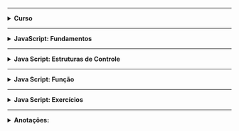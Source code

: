 <hr />

<details>
    <summary><strong>Curso</strong></summary>
    <br />
    <p align="justify">
        <strong>Nome:</strong> Desenvolvimento Web Moderno com JavaScript! COMPLETO 2020 + Projetos!
        <br /><br />
        <strong>Descrição:</strong> Domine Web, 14 Cursos + Projetos, Javascript, Angular, React, Vue, Node, HTML, CSS, jQuery, Bootstrap, Webpack, Gulp e MySQL. 
        <br /><br />
        <strong>Plataforma:</strong> Udemy.
    </p>
</details>

<hr />

<details>
    <summary><strong>JavaScript: Fundamentos</strong></summary>
    <br />
    <ul>
        <li><a href="https://github.com/lucasrmagalhaes/web_moderno-js/blob/master/fundamentos/organizacao.js">Organização Básica de um Código JS</a></li>
        <li><a href="https://github.com/lucasrmagalhaes/web_moderno-js/blob/master/fundamentos/comentario.js">Comentários de Código</a></li>
        <li><a href="https://github.com/lucasrmagalhaes/web_moderno-js/blob/master/fundamentos/variaveisEConstantes.js">O Básico de Var, Let e Const</a></li>
        <li><a href="https://github.com/lucasrmagalhaes/web_moderno-js/blob/master/fundamentos/tipagemFraca.js">Tipagem Fraca</a></li>
        <li><a href="https://github.com/lucasrmagalhaes/web_moderno-js/blob/master/fundamentos/numeros.js">Tipos em JavaScript: Number</a></li>
        <li><a href="https://github.com/lucasrmagalhaes/web_moderno-js/blob/master/fundamentos/numerosAlgunsCuidados.js">Number: Alguns Cuidados</a></li>
        <li><a href="https://github.com/lucasrmagalhaes/web_moderno-js/blob/master/fundamentos/math.js">Usando Math</a></li>
        <li><a href="https://github.com/lucasrmagalhaes/web_moderno-js/blob/master/fundamentos/strings.js">Tipos em JavaScript: String</a></li>
        <li><a href="https://github.com/lucasrmagalhaes/web_moderno-js/blob/master/fundamentos/templateString.js">Usando Template Strings</a></li>
        <li><a href="https://github.com/lucasrmagalhaes/web_moderno-js/blob/master/fundamentos/booleanos.js">Tipos em JavaScript: Boolean</a></li>
        <li><a href="https://github.com/lucasrmagalhaes/web_moderno-js/blob/master/fundamentos/array.js">Tipos em JavaScript: Array</a></li>
        <li><a href="https://github.com/lucasrmagalhaes/web_moderno-js/blob/master/fundamentos/objeto.js">Tipos em JavaScript: Object</a></li>
        <li><a href="https://github.com/lucasrmagalhaes/web_moderno-js/blob/master/fundamentos/nullUndefined.js">Entendendo o Null & Undefined</a></li>
        <li><a href="https://github.com/lucasrmagalhaes/web_moderno-js/blob/master/fundamentos/funcaoEmQuaseTudo.js">Quase Tudo é Função!!!</a></li>
        <li><a href="https://github.com/lucasrmagalhaes/web_moderno-js/blob/master/fundamentos/funcao1.js">Exemplos Básicos de Funções #1</a></li>
        <li><a href="https://github.com/lucasrmagalhaes/web_moderno-js/blob/master/fundamentos/funcao2.js">Exemplos Básicos de Funções #2</a></li>
        <li><a href="https://github.com/lucasrmagalhaes/web_moderno-js/blob/master/fundamentos/usandoVar1.js">Declaração de Variáveis com Var #1</a></li>
        <li><a href="https://github.com/lucasrmagalhaes/web_moderno-js/blob/master/fundamentos/usandoVar2.js">Declaração de Variáveis com Var #2</a></li>
        <li><a href="https://github.com/lucasrmagalhaes/web_moderno-js/blob/master/fundamentos/usandoLet1.js">Declaração de Variáveis com Let</a></li>
        <li><a href="https://github.com/lucasrmagalhaes/web_moderno-js/blob/master/fundamentos/usandoVarEmLoop1.js">Usando Var em Loop #1</a></li>
        <li><a href="https://github.com/lucasrmagalhaes/web_moderno-js/blob/master/fundamentos/usandoLetEmLoop1.js">Usando Let em Loop #1</a></li>
        <li><a href="https://github.com/lucasrmagalhaes/web_moderno-js/blob/master/fundamentos/usandoVarEmLoop2.js">Usando Var em Loop #2</a></li>
        <li><a href="https://github.com/lucasrmagalhaes/web_moderno-js/blob/master/fundamentos/usandoLetEmLoop2.js">Usando Let em Loop #2</a></li>
        <li><a href="https://github.com/lucasrmagalhaes/web_moderno-js/blob/master/fundamentos/hoisting.js">Entendendo o Hoisting</a></li>
        <li><a href="https://github.com/lucasrmagalhaes/web_moderno-js/blob/master/fundamentos/objeto2.js">Função Vs Objeto</a></li>
        <li><a href="https://github.com/lucasrmagalhaes/web_moderno-js/blob/master/fundamentos/parNomeValor.js">Par Nome/Valor</a></li>
        <li><a href="https://github.com/lucasrmagalhaes/web_moderno-js/blob/master/fundamentos/notacaoPonto.js">Notação Ponto</a></li>
        <li><a href="https://github.com/lucasrmagalhaes/web_moderno-js/blob/master/fundamentos/atribuicao.js">Operadores: Atribuição</a></li>
        <li><a href="https://github.com/lucasrmagalhaes/web_moderno-js/blob/master/fundamentos/destructuring1.js">Operadores: Destructuring #1</a></li>
        <li><a href="https://github.com/lucasrmagalhaes/web_moderno-js/blob/master/fundamentos/destructuring2.js">Operadores: Destructuring #2</a></li>
        <li><a href="https://github.com/lucasrmagalhaes/web_moderno-js/blob/master/fundamentos/destructuring3.js">Operadores: Destructuring #3</a></li>
        <li><a href="https://github.com/lucasrmagalhaes/web_moderno-js/blob/master/fundamentos/destructuring4.js">Operadores: Destructuring #4</a></li>
        <li><a href="https://github.com/lucasrmagalhaes/web_moderno-js/blob/master/fundamentos/aritmeticos.js">Operadores: Aritméticos</a></li>
        <li><a href="https://github.com/lucasrmagalhaes/web_moderno-js/blob/master/fundamentos/relacionais.js">Operadores: Relacionais</a></li>
        <li><a href="https://github.com/lucasrmagalhaes/web_moderno-js/blob/master/fundamentos/logicos.js">Operadores: Lógicos</a></li>
        <li><a href="https://github.com/lucasrmagalhaes/web_moderno-js/blob/master/fundamentos/unarios.js">Operadores: Unários</a></li>
        <li><a href="https://github.com/lucasrmagalhaes/web_moderno-js/blob/master/fundamentos/ternario.js">Operadores: Ternário</a></li>
        <li><a href="https://github.com/lucasrmagalhaes/web_moderno-js/blob/master/fundamentos/erro.js">Tratamento de Erro (Try/Catch/Throw)</a></li>
    </ul>
</details>

<hr />

<details>
    <summary><strong>Java Script: Estruturas de Controle</strong></summary>
    <br />
    <ul>
        <li><a href="https://github.com/lucasrmagalhaes/web_moderno-js/blob/master/controle/if1.js">If #01</a></li>
        <li><a href="https://github.com/lucasrmagalhaes/web_moderno-js/blob/master/controle/if2.js">If #02</a></li>
        <li><a href="https://github.com/lucasrmagalhaes/web_moderno-js/blob/master/controle/ifElse.js">If/Else</a></li>
        <li><a href="https://github.com/lucasrmagalhaes/web_moderno-js/blob/master/controle/ifElseIf.js">If/Else If</a></li>
        <li><a href="https://github.com/lucasrmagalhaes/web_moderno-js/blob/master/controle/switch.js">Switch</a></li>
        <li><a href="https://github.com/lucasrmagalhaes/web_moderno-js/blob/master/controle/while.js">While</a></li>
        <li><a href="https://github.com/lucasrmagalhaes/web_moderno-js/blob/master/controle/doWhile.js">Do While</a></li>
        <li><a href="https://github.com/lucasrmagalhaes/web_moderno-js/blob/master/controle/for1.js">For</a></li>
        <li><a href="https://github.com/lucasrmagalhaes/web_moderno-js/blob/master/controle/for2.js">For/In</a></li>
        <li><a href="https://github.com/lucasrmagalhaes/web_moderno-js/blob/master/controle/breakContinue.js">Break/Continue</a></li>
    </ul>
</details>

<hr />

<details>
    <summary><strong>Java Script: Função</strong></summary>
    <br />
    <ul>
        <li><a href="https://github.com/lucasrmagalhaes/web_moderno-js/blob/master/funcao/cidadaoPrimeiraClasse.js">Cidadão de Primeira Linha</a></li>
        <li><a href="https://github.com/lucasrmagalhaes/web_moderno-js/blob/master/funcao/paramsERetornoSaoOpcionais.js">Parâmetros e Retorno são Opcionais</a></li>
        <li><a href="https://github.com/lucasrmagalhaes/web_moderno-js/blob/master/funcao/paramsVariaveis.js">Parâmetros Variáveis</a></li>
        <li><a href="https://github.com/lucasrmagalhaes/web_moderno-js/blob/master/funcao/paramPadrao.js">Parâmetro Padrão</a></li>
        <li><a href="https://github.com/lucasrmagalhaes/web_moderno-js/blob/master/funcao/thisEBind1.js">this e a Função bind #1</a></li>
        <li><a href="https://github.com/lucasrmagalhaes/web_moderno-js/blob/master/funcao/thisEBind2.js">this e a Função bind #2</a></li>
        <li><a href="https://github.com/lucasrmagalhaes/web_moderno-js/blob/master/funcao/arrowFunction1.js">Funções Arrow #1</a></li>
        <li><a href="https://github.com/lucasrmagalhaes/web_moderno-js/blob/master/funcao/arrowFunction2.js">Funções Arrow #2</a></li>
        <li><a href="https://github.com/lucasrmagalhaes/web_moderno-js/blob/master/funcao/arrowFunction3.js">Funções Arrow #3</a></li>
        <li><a href="https://github.com/lucasrmagalhaes/web_moderno-js/blob/master/funcao/funcoesAnonimas.js">Funções Anônimas</a></li>
        <li><a href="https://github.com/lucasrmagalhaes/web_moderno-js/blob/master/funcao/callback1.js">Funções Callback #1</a></li>
        <li><a href="https://github.com/lucasrmagalhaes/web_moderno-js/blob/master/funcao/callback2.js">Funções Callback #2</a></li>
        <li><a href="https://github.com/lucasrmagalhaes/web_moderno-js/blob/master/funcao/callback3.js">Funções Callback #3</a></li>
        <li><a href="https://github.com/lucasrmagalhaes/web_moderno-js/blob/master/funcao/funcaoConstrutora.js">Funções Construtoras</a></li>
        <li><a href="https://github.com/lucasrmagalhaes/web_moderno-js/blob/master/funcao/tiposDeclaracao.js">Tipos de Declaração</a></li>
        <li><a href="https://github.com/lucasrmagalhaes/web_moderno-js/blob/master/funcao/contextoLexico.js">Contexto Léxico</a></li>
        <li><a href="https://github.com/lucasrmagalhaes/web_moderno-js/blob/master/funcao/closure.js">Closures</a></li>
        <li><a href="https://github.com/lucasrmagalhaes/web_moderno-js/blob/master/funcao/factory1.js">Função Factory #1</a></li>
        <li><a href="https://github.com/lucasrmagalhaes/web_moderno-js/blob/master/funcao/factory2.js">Função Factory #2</a></li>
        <li><a href="https://github.com/lucasrmagalhaes/web_moderno-js/blob/master/funcao/classVsFactory.js">Classe Vs Função Factory</a></li>
        <li><a href="https://github.com/lucasrmagalhaes/web_moderno-js/blob/master/funcao/desafioFuncaoConstrutora.js">Desafio Função Constrututora</a></li>
        <li><a href="https://github.com/lucasrmagalhaes/web_moderno-js/blob/master/funcao/iife.js">IIFE</a></li>
        <li><a href="https://github.com/lucasrmagalhaes/web_moderno-js/blob/master/funcao/callApply.js">Call & Apply</a></li>
    </ul>
</details>

<hr />

<details>
    <summary><strong>Java Script: Exercícios</strong></summary>
    <br />
    <ol>
        <li><a href="https://github.com/lucasrmagalhaes/web_moderno-js/blob/master/funcao/exercicios/exercicio01.js">Soma, Subtração, Multiplicação e Divisão.</a></li>
        <li><a href="https://github.com/lucasrmagalhaes/web_moderno-js/blob/master/funcao/exercicios/exercicio02.js">Classificação dos Triângulos.</a></li>
        <li><a href="https://github.com/lucasrmagalhaes/web_moderno-js/blob/master/funcao/exercicios/exercicio03.js">Base Elevada ao Expoente.</a></li>
        <li><a href="https://github.com/lucasrmagalhaes/web_moderno-js/blob/master/funcao/exercicios/exercicio04.js">Resultado e o Resto.</a></li>
        <li><a href="https://github.com/lucasrmagalhaes/web_moderno-js/blob/master/funcao/exercicios/exercicio05.js">Dinheiro de Forma Correta.</a></li>
        <li><a href="https://github.com/lucasrmagalhaes/web_moderno-js/blob/master/funcao/exercicios/exercicio06.js">Juros Simples e Compostos.</a></li>
        <li><a href="https://github.com/lucasrmagalhaes/web_moderno-js/blob/master/funcao/exercicios/exercicio07.js">Fórmula de Bhaskara.</a></li>
        <li><a href="https://github.com/lucasrmagalhaes/web_moderno-js/blob/master/funcao/exercicios/exercicio08.js">Vetor de Pontuação.</a></li>
        <li><a href="https://github.com/lucasrmagalhaes/web_moderno-js/blob/master/funcao/exercicios/exercicio09.js">Sistema de Notas.</a></li>
        <li><a href="https://github.com/lucasrmagalhaes/web_moderno-js/blob/master/funcao/exercicios/exercicio10.js">Divisível por 3.</a></li>
        <li><a href="https://github.com/lucasrmagalhaes/web_moderno-js/blob/master/funcao/exercicios/exercicio11.js">Anos Bissextos.</a></li>
        <li><a href="https://github.com/lucasrmagalhaes/web_moderno-js/blob/master/funcao/exercicios/exercicio12.js">Fatorial de um Número.</a></li>
        <li><a href="https://github.com/lucasrmagalhaes/web_moderno-js/blob/master/funcao/exercicios/exercicio13.js">Dia Útil.</a></li>
        <li><a href="https://github.com/lucasrmagalhaes/web_moderno-js/blob/master/funcao/exercicios/exercicio14.js">Condicional Switch.</a></li>
        <li><a href="https://github.com/lucasrmagalhaes/web_moderno-js/blob/master/funcao/exercicios/exercicio15.js">Revenda.</a></li>
        <li><a href="https://github.com/lucasrmagalhaes/web_moderno-js/blob/master/funcao/exercicios/exercicio16.js">Calculadora Básica.</a></li>
        <li><a href="https://github.com/lucasrmagalhaes/web_moderno-js/blob/master/funcao/exercicios/exercicio17.js">Aumento de Salário.</a></li>
        <li><a href="https://github.com/lucasrmagalhaes/web_moderno-js/blob/master/funcao/exercicios/exercicio18.js">Número por Extenso.</a></li>
        <li><a href="https://github.com/lucasrmagalhaes/web_moderno-js/blob/master/funcao/exercicios/exercicio19.js">Lanchonete.</a></li>
        <li><a href="https://github.com/lucasrmagalhaes/web_moderno-js/blob/master/funcao/exercicios/exercicio20.js">Mínimo de Cédulas.</a></li>
        <li><a href="https://github.com/lucasrmagalhaes/web_moderno-js/blob/master/funcao/exercicios/exercicio21.js">Plano de Saúde.</a></li>
        <li><a href="https://github.com/lucasrmagalhaes/web_moderno-js/blob/master/funcao/exercicios/exercicio22.js">Pagamento de Anuidade.</a></li>
        <li><a href="https://github.com/lucasrmagalhaes/web_moderno-js/blob/master/funcao/exercicios/exercicio23.js">Média Ponderada.</a></li>
        <li><a href="https://github.com/lucasrmagalhaes/web_moderno-js/blob/master/funcao/exercicios/exercicio24.js">11 vezes Hello World.</a></li>
        <li><a href="https://github.com/lucasrmagalhaes/web_moderno-js/blob/master/funcao/exercicios/exercicio25.js">1 até 150.</a></li>
        <li><a href="https://github.com/lucasrmagalhaes/web_moderno-js/blob/master/funcao/exercicios/exercicio26.js">Pares entre 1 e 100.</a></li>
        <li><a href="https://github.com/lucasrmagalhaes/web_moderno-js/blob/master/funcao/exercicios/exercicio27.js">Altura e Taxa de Crescimento.</a></li>
        <li><a href="https://github.com/lucasrmagalhaes/web_moderno-js/blob/master/funcao/exercicios/exercicio28.js">Pares e Ímpares.</a></li>
        <li><a href="https://github.com/lucasrmagalhaes/web_moderno-js/blob/master/funcao/exercicios/exercicio29.js">Vetor - Intervalo.</a></li>
        <li><a href="https://github.com/lucasrmagalhaes/web_moderno-js/blob/master/funcao/exercicios/exercicio30.js">Vetor - Maior e Menor.</a></li>
        <li><a href="https://github.com/lucasrmagalhaes/web_moderno-js/blob/master/funcao/exercicios/exercicio31.js">Vetor - Números Negativos.</a></li>
        <li><a href="https://github.com/lucasrmagalhaes/web_moderno-js/blob/master/funcao/exercicios/exercicio32.js">Vetor - Média Aritmética.</a></li>
        <li><a href="https://github.com/lucasrmagalhaes/web_moderno-js/blob/master/funcao/exercicios/exercicio33.js">Vetor - Três Vetores.</a></li>
        <li><a href="https://github.com/lucasrmagalhaes/web_moderno-js/blob/master/funcao/exercicios/exercicio34.js">True ou False.</a></li>
        <li><a href="https://github.com/lucasrmagalhaes/web_moderno-js/blob/master/funcao/exercicios/exercicio35.js">Dois Vetores.</a></li>
        <li><a href="https://github.com/lucasrmagalhaes/web_moderno-js/blob/master/funcao/exercicios/exercicio36.js">Duas Funções - Vetores.</a></li>
        <li><a href="https://github.com/lucasrmagalhaes/web_moderno-js/blob/master/funcao/exercicios/exercicio37.js">Duas Funções - Progressão Aritmética.</a></li>
        <li><a href="https://github.com/lucasrmagalhaes/web_moderno-js/blob/master/funcao/exercicios/exercicio38.js">Imprimindo Números Ímpares.</a></li>
        <li><a href="https://github.com/lucasrmagalhaes/web_moderno-js/blob/master/funcao/exercicios/exercicio39.js">Trocando Elementos.</a></li>
        <li><a href="https://github.com/lucasrmagalhaes/web_moderno-js/blob/master/funcao/exercicios/exercicio40.js">Função - Vetor de Notas.</a></li>
    </ol>
</details>

<hr />

<details>
    <summary><strong>Anotações:</strong></summary>
    <br>
<pre>
npm install -g nodemon
npm install --save-dev nodemon
npm config get prefix
set PATH=%PATH%;C:\Users\"Aqui seu usuario"\AppData\Roaming\npm;
Permissão: Set-ExecutionPolicy RemoteSigned
</pre>
</details>
